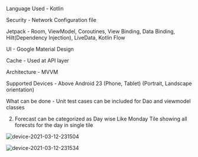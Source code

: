 Language Used - Kotlin

Security - Network Configuration file

Jetpack - Room, ViewModel, Coroutines, View Binding, Data Binding, Hilt(Dependency Injection), LiveData, Kotlin Flow

UI - Google Material Design

Cache - Used at API layer

Architecture - MVVM

Supported Devices - Above Android 23 (Phone, Tablet) (Portrait, Landscape orientation)



What can be done - Unit test cases can be included for Dao and viewmodel classes

2. Forecast can be categorized as Day wise Like Monday Tile showing all forecsts for the day in single tile



![device-2021-03-12-231504](https://user-images.githubusercontent.com/6601775/111018444-c4624c00-83f3-11eb-9dc8-069a8bf51049.png)


![device-2021-03-12-231534](https://user-images.githubusercontent.com/6601775/111018445-c88e6980-83f3-11eb-830a-b9d0432d0e30.png)

